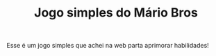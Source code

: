<h1 align="center" > Jogo simples do Mário Bros </h1>
<br>
<p>Esse é um jogo simples que achei na web parta aprimorar habilidades!</p>



